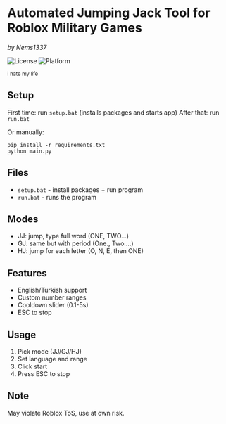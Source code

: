 # Automated Jumping Jack Tool for Roblox Military Games
*by Nems1337*

![License](https://img.shields.io/badge/license-MIT-blue.svg)
![Platform](https://img.shields.io/badge/platform-Windows-lightgrey.svg)

<sub>i hate my life</sub>

## Setup
First time: run `setup.bat` (installs packages and starts app)
After that: run `run.bat`

Or manually:
```
pip install -r requirements.txt
python main.py
```

## Files
- `setup.bat` - install packages + run program
- `run.bat` - runs the program

## Modes
- JJ: jump, type full word (ONE, TWO...)
- GJ: same but with period (One., Two....)  
- HJ: jump for each letter (O, N, E, then ONE)

## Features
- English/Turkish support
- Custom number ranges
- Cooldown slider (0.1-5s)
- ESC to stop

## Usage
1. Pick mode (JJ/GJ/HJ)
2. Set language and range
3. Click start
4. Press ESC to stop

## Note
May violate Roblox ToS, use at own risk.
